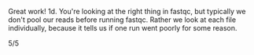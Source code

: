 Great work!
1d. You're looking at the right thing in fastqc, but typically we don't pool our reads before running fastqc. Rather we look at each file individually, because it tells us if one run went poorly for some reason.

5/5
